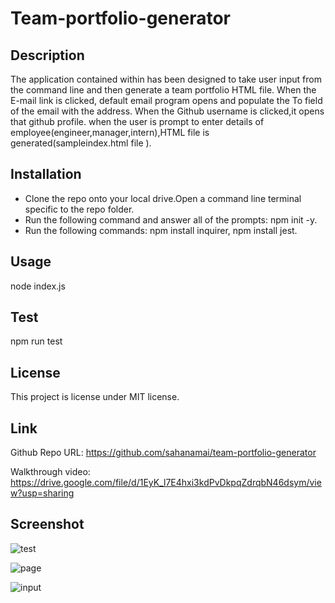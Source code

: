 # Team-portfolio-generator
## Description
 The application contained within has been designed to take user input from the command line and then generate a team portfolio HTML file. When the E-mail link is clicked, default email program opens and populate the To field of the email with the address. When the Github username is clicked,it opens that github profile. when the user is prompt to enter details of employee(engineer,manager,intern),HTML file is generated(sampleindex.html file ). 

## Installation
* Clone the repo onto your local drive.Open a command line terminal specific to the repo folder.
* Run the following command and answer all of the prompts:
  npm init -y.
* Run the following commands:
  npm install inquirer,
  npm install jest.

## Usage
node index.js

## Test
npm run test

## License
This project is license under MIT license.

## Link
Github Repo URL: https://github.com/sahanamai/team-portfolio-generator

Walkthrough video: https://drive.google.com/file/d/1EyK_l7E4hxi3kdPvDkpqZdrqbN46dsym/view?usp=sharing

## Screenshot
![test](https://user-images.githubusercontent.com/41078587/151735760-67ef1d11-221b-45e5-bc05-cff5319a7ec1.png)

![page](https://user-images.githubusercontent.com/41078587/151735766-2b096487-57fe-4085-9909-440da3a6d758.png)

![input](https://user-images.githubusercontent.com/41078587/151735776-4bd62536-be47-4602-b435-013c8998dce6.png)


